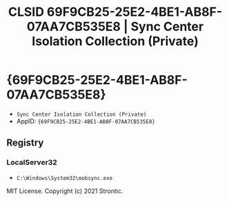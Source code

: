﻿---
title: "CLSID 69F9CB25-25E2-4BE1-AB8F-07AA7CB535E8 | Sync Center Isolation Collection (Private)"
excerpt: What is COM-Object CLSID 69F9CB25-25E2-4BE1-AB8F-07AA7CB535E8?
---

# {69F9CB25-25E2-4BE1-AB8F-07AA7CB535E8}

* `Sync Center Isolation Collection (Private)`
* AppID: `{69F9CB25-25E2-4BE1-AB8F-07AA7CB535E8}`

## Registry


### LocalServer32

* `C:\Windows\System32\mobsync.exe`

MIT License. Copyright (c) 2021 Strontic.


